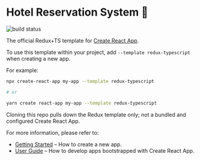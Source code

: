 # Hotel Reservation System 🚀

![build status](https://img.shields.io/github/workflow/status/reduxjs/cra-template-redux-typescript/Tests/master?style=flat-square)

The official Redux+TS template for [Create React App](https://github.com/facebook/create-react-app).

To use this template within your project, add `--template redux-typescript` when creating a new app.

For example:

```sh
npx create-react-app my-app --template redux-typescript

# or

yarn create react-app my-app --template redux-typescript
```

Cloning this repo pulls down the Redux template only; not a bundled and configured Create React App.

For more information, please refer to:

- [Getting Started](https://create-react-app.dev/docs/getting-started) – How to create a new app.
- [User Guide](https://create-react-app.dev) – How to develop apps bootstrapped with Create React App.